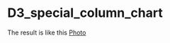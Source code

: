 # D3_special_column_chart
The result is like this [Photo](http://htmlpreview.github.com/?https://github.com/yueMaHello/D3_special_column_chart/blob/master/bar_chart.PNG)
